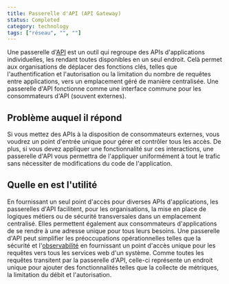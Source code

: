 ```yaml
---
title: Passerelle d'API (API Gateway)
status: Completed
category: technology
tags: ["réseau", "", ""]
---
```


Une passerelle d'[API](/fr/application-programming-interface/) est un outil qui regroupe des APIs d'applications individuelles, les rendant toutes disponibles en un seul endroit.
Celà permet aux organisations de déplacer des fonctions clés, telles que l'authentification et l'autorisation ou la limitation du nombre de requêtes entre applications, vers un emplacement géré de manière centralisée.
Une passerelle d'API fonctionne comme une interface commune pour les consommateurs d'API (souvent externes).

## Problème auquel il répond

Si vous mettez des APIs à la disposition de consommateurs externes, vous voudrez un point d'entrée unique pour gérer et contrôler tous les accès.
De plus, si vous devez appliquer une fonctionnalité sur ces interactions, une passerelle d'API vous permettra de l'appliquer uniformément à tout le trafic sans nécessiter de modifications du code de l'application.

## Quelle en est l'utilité

En fournissant un seul point d'accès pour diverses APIs d'applications, les passerelles d'API facilitent, pour les organisations, la mise en place de logiques métiers ou de sécurité transversales dans un emplacement centralisé.
Elles permettent également aux consommateurs d'applications de se rendre à une adresse unique pour tous leurs besoins.
Une passerelle d'API peut simplifier les préoccupations opérationnelles telles que la sécurité et l'[observabilité](/fr/observability/) en fournissant un point d'accès unique pour les requêtes vers tous les services web d'un système.
Comme toutes les requêtes transitent par la passerelle d'API, celle-ci représente un endroit unique pour ajouter des fonctionnalités telles que la collecte de métriques, la limitation du débit et l'autorisation.
